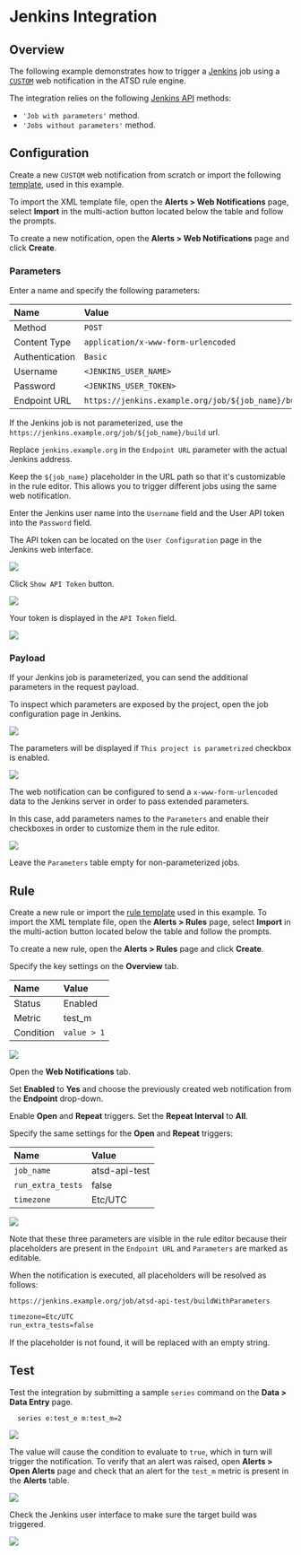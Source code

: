 # Jenkins Integration

## Overview

The following example demonstrates how to trigger a [Jenkins](https://jenkins.io/) job using a [`CUSTOM`](custom.md) web notification in the ATSD rule engine.

The integration relies on the following [Jenkins API](https://wiki.jenkins.io/display/JENKINS/Remote+access+API) methods:

* `'Job with parameters'` method.
* `'Jobs without parameters'` method.

## Configuration

Create a new `CUSTOM` web notification from scratch or import the following [template](resources/custom-jenkins-notification.xml), used in this example.

To import the XML template file, open the **Alerts > Web Notifications** page, select **Import** in the multi-action button located below the table and follow the prompts.

To create a new notification, open the **Alerts > Web Notifications** page and click **Create**.

### Parameters

Enter a name and specify the following parameters:

| **Name** | **Value** |
| :--- | :--- |
| Method | `POST` |
| Content Type | `application/x-www-form-urlencoded` |
| Authentication | `Basic` |
| Username | `<JENKINS_USER_NAME>` |
| Password | `<JENKINS_USER_TOKEN>` |
| Endpoint URL | `https://jenkins.example.org/job/${job_name}/buildWithParameters` |

If the Jenkins job is not parameterized, use the `https://jenkins.example.org/job/${job_name}/build` url.

Replace `jenkins.example.org` in the `Endpoint URL` parameter with the actual Jenkins address.

Keep the `${job_name}` placeholder in the URL path so that it's customizable in the rule editor. This allows you to trigger different jobs using the same web notification.

Enter the Jenkins user name into the `Username` field and the User API token into the `Password` field.

The API token can be located on the `User Configuration` page in the Jenkins web interface.

![](./images/jenkins_token_1.png)

Click `Show API Token` button.

![](./images/jenkins_token_2.png)

Your token is displayed in the `API Token` field.

![](./images/jenkins_token_3.png)

### Payload

If your Jenkins job is parameterized, you can send the additional parameters in the request payload.

To inspect which parameters are exposed by the project, open the job configuration page in Jenkins.

![](./images/jenkins_param_build_2.png)

The parameters will be displayed if `This project is parametrized` checkbox is enabled.

![](./images/jenkins_param_build_3.png)

The web notification can be configured to send a `x-www-form-urlencoded` data to the Jenkins server in order to pass extended parameters.

In this case, add parameters names to the `Parameters` and enable their checkboxes in order to customize them in the rule editor.

![](./images/jenkins_endpoint.png)

Leave the `Parameters` table empty for non-parameterized jobs.

## Rule

Create a new rule or import the [rule template](resources/custom-jenkins-rule.xml) used in this example. To import the XML template file, open the **Alerts > Rules** page, select **Import** in the multi-action button located below the table and follow the prompts.

To create a new rule, open the **Alerts > Rules** page and click **Create**.

Specify the key settings on the **Overview** tab.

| **Name** | **Value** |
| :-------- | :---- |
| Status | Enabled |
| Metric | test_m |
| Condition | `value > 1` |

![](./images/rule_overview.png)

Open the **Web Notifications** tab.

Set **Enabled** to **Yes** and choose the previously created web notification from the **Endpoint** drop-down.

Enable **Open** and **Repeat** triggers. Set the **Repeat Interval** to **All**.

Specify the same settings for the **Open** and **Repeat** triggers:

| **Name** | **Value** |
| :-------- | :---- |
| `job_name`  | atsd-api-test |
| `run_extra_tests`  | false |
| `timezone` | Etc/UTC |

![](./images/jenkins_rule_notification.png)

Note that these three parameters are visible in the rule editor because their placeholders are present in the `Endpoint URL` and `Parameters` are marked as editable.

When the notification is executed, all placeholders will be resolved as follows:

`https://jenkins.example.org/job/atsd-api-test/buildWithParameters`

```txt
timezone=Etc/UTC
run_extra_tests=false
```

If the placeholder is not found, it will be replaced with an empty string.

## Test

Test the integration by submitting a sample `series` command on the **Data > Data Entry** page.

```ls
  series e:test_e m:test_m=2
```

![](./images/rule_test_commands.png)

The value will cause the condition to evaluate to `true`, which in turn will trigger the notification.
To verify that an alert was raised, open **Alerts > Open Alerts** page and check that an alert for the `test_m` metric is present in the **Alerts** table.

![](./images/jenkins_alert_open.png)

Check the Jenkins user interface to make sure the target build was triggered.

![](./images/jenkins_test.png)
